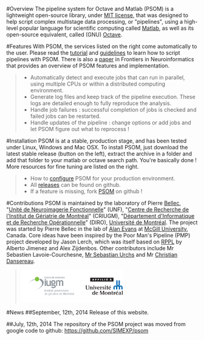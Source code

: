 #Overview
The pipeline system for Octave and Matlab (PSOM) is a lightweight open-source library, under [MIT license](http://opensource.org/licenses/MIT), that was designed to help script complex multistage data processing, or "pipelines", using a high-level popular language for scientific computing called [Matlab](http://www.mathworks.com/), as well as its open-source equivalent, called (GNU) [Octave](http://www.gnu.org/software/octave/). 

#Features
With PSOM, the services listed on the right come automatically to the user. Please read the [tutorial](how_to_use_psom.html) and [guidelines](pipeline_coding_guidelines.html) to learn how to script pipelines with PSOM. There is also a [paper](http://www.frontiersin.org/neuroinformatics/10.3389/fninf.2012.00007/abstract) in Frontiers in Neuroinformatics that provides an overview of PSOM features and implementation.
 
> * Automatically detect and execute jobs that can run in parallel, using multiple CPUs or within a distributed computing environment.
> * Generate log files and keep track of the pipeline execution. These logs are detailed enough to fully reproduce the analysis.
> * Handle job failures : successful completion of jobs is checked and failed jobs can be restarted.
> * Handle updates of the pipeline : change options or add jobs and let PSOM figure out what to reprocess !

#Installation
PSOM is at a stable, production stage, and has been tested under Linux, Windows and Mac OSX. To install PSOM, just download the latest stable release (button on the left), extract the archive in a folder and add that folder to your matlab or octave search path. 
You're basically done ! More resources for fine tuning are listed on the right.

> * How to [configure](psom_configuration.html) PSOM for your production environment.
> * All [releases](https://github.com/SIMEXP/psom/releases) can be found on github.
> * If a feature is missing, fork [PSOM](https://github.com/SIMEXP/psom) on github !

#Contributions
PSOM is maintained by the laboratory of Pierre [Bellec](http://simexp-lab.org/brainwiki/doku.php?id=pierrebellec), "[Unité de Neuroimagerie Fonctionnelle](http://www.unf-montreal.ca/)" (UNF), "[Centre de Recherche de l'Institut de Gériatrie de Montréal](http://www.criugm.qc.ca/)" (CRIUGM), "[Département d'Informatique et de Recherche Opérationnelle](http://www.iro.umontreal.ca/)" (DIRO), [Université de Montréal](http://www.umontreal.ca/). 
The project was started by Pierre Bellec in the lab of [Alan Evans](http://www.bic.mni.mcgill.ca/~alan/) at [McGill University](http://www.mcgill.ca/), Canada. 
Core ideas have been inspired by the Poor Man's Pipeline (PMP) project developed by Jason Lerch, which was itself based on [RPPL](http://www.bic.mni.mcgill.ca/~jason/rppl/rppl.html) by Alberto Jimenez and Alex Zijdenbos. Other contributors include Mr Sebastien Lavoie-Courchesne, [Mr Sebastian Urchs](https://github.com/surchs) and Mr [Christian Dansereau](https://github.com/cdansereau).
>![UDM and CRIUGM](logos_criugm_udm.png)

#News
##September, 12th, 2014
Release of this website.

##July, 12th, 2014
The repository of the PSOM project was moved from google code to github: https://github.com/SIMEXP/psom
